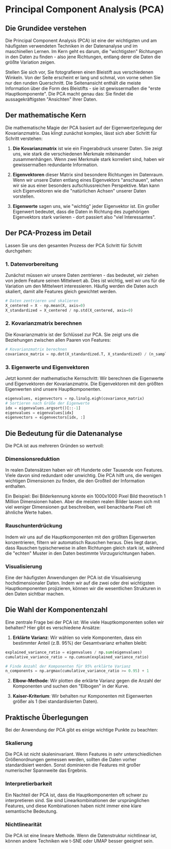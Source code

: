 # Principal Component Analysis (PCA)

## Die Grundidee verstehen

Die Principal Component Analysis (PCA) ist eine der wichtigsten und am häufigsten verwendeten Techniken in der Datenanalyse und im maschinellen Lernen. Im Kern geht es darum, die "wichtigsten" Richtungen in den Daten zu finden - also jene Richtungen, entlang derer die Daten die größte Variation zeigen.

Stellen Sie sich vor, Sie fotografieren einen Bleistift aus verschiedenen Winkeln. Von der Seite erscheint er lang und schmal, von vorne sehen Sie nur den runden Querschnitt. Die Seitenansicht enthält die meiste Information über die Form des Bleistifts - sie ist gewissermaßen die "erste Hauptkomponente". Die PCA macht genau das: Sie findet die aussagekräftigsten "Ansichten" Ihrer Daten.

## Der mathematische Kern

Die mathematische Magie der PCA basiert auf der Eigenwertzerlegung der Kovarianzmatrix. Das klingt zunächst komplex, lässt sich aber Schritt für Schritt verstehen:

1. **Die Kovarianzmatrix** ist wie ein Fingerabdruck unserer Daten. Sie zeigt uns, wie stark die verschiedenen Merkmale miteinander zusammenhängen. Wenn zwei Merkmale stark korreliert sind, haben wir gewissermaßen redundante Information.

2. **Eigenvektoren** dieser Matrix sind besondere Richtungen im Datenraum. Wenn wir unsere Daten entlang eines Eigenvektors "anschauen", sehen wir sie aus einer besonders aufschlussreichen Perspektive. Man kann sich Eigenvektoren wie die "natürlichen Achsen" unserer Daten vorstellen.

3. **Eigenwerte** sagen uns, wie "wichtig" jeder Eigenvektor ist. Ein großer Eigenwert bedeutet, dass die Daten in Richtung des zugehörigen Eigenvektors stark variieren - dort passiert also "viel Interessantes".

## Der PCA-Prozess im Detail

Lassen Sie uns den gesamten Prozess der PCA Schritt für Schritt durchgehen:

### 1. Datenvorbereitung
Zunächst müssen wir unsere Daten zentrieren - das bedeutet, wir ziehen von jedem Feature seinen Mittelwert ab. Dies ist wichtig, weil wir uns für die Variation um den Mittelwert interessieren. Häufig werden die Daten auch skaliert, damit alle Features gleich gewichtet werden.

```python
# Daten zentrieren und skalieren
X_centered = X - np.mean(X, axis=0)
X_standardized = X_centered / np.std(X_centered, axis=0)
```

### 2. Kovarianzmatrix berechnen
Die Kovarianzmatrix ist der Schlüssel zur PCA. Sie zeigt uns die Beziehungen zwischen allen Paaren von Features:

```python
# Kovarianzmatrix berechnen
covariance_matrix = np.dot(X_standardized.T, X_standardized) / (n_samples - 1)
```

### 3. Eigenwerte und Eigenvektoren
Jetzt kommt der mathematische Kernschritt: Wir berechnen die Eigenwerte und Eigenvektoren der Kovarianzmatrix. Die Eigenvektoren mit den größten Eigenwerten sind unsere Hauptkomponenten.

```python
eigenvalues, eigenvectors = np.linalg.eigh(covariance_matrix)
# Sortieren nach Größe der Eigenwerte
idx = eigenvalues.argsort()[::-1]
eigenvalues = eigenvalues[idx]
eigenvectors = eigenvectors[idx, :]
```

## Die Bedeutung für die Datenanalyse

Die PCA ist aus mehreren Gründen so wertvoll:

### Dimensionsreduktion
In realen Datensätzen haben wir oft Hunderte oder Tausende von Features. Viele davon sind redundant oder unwichtig. Die PCA hilft uns, die wenigen wichtigen Dimensionen zu finden, die den Großteil der Information enthalten.

Ein Beispiel: Bei Bilderkennung könnte ein 1000x1000 Pixel Bild theoretisch 1 Million Dimensionen haben. Aber die meisten realen Bilder lassen sich mit viel weniger Dimensionen gut beschreiben, weil benachbarte Pixel oft ähnliche Werte haben.

### Rauschunterdrückung
Indem wir uns auf die Hauptkomponenten mit den größten Eigenwerten konzentrieren, filtern wir automatisch Rauschen heraus. Dies liegt daran, dass Rauschen typischerweise in allen Richtungen gleich stark ist, während die "echten" Muster in den Daten bestimmte Vorzugsrichtungen haben.

### Visualisierung
Eine der häufigsten Anwendungen der PCA ist die Visualisierung hochdimensionaler Daten. Indem wir auf die zwei oder drei wichtigsten Hauptkomponenten projizieren, können wir die wesentlichen Strukturen in den Daten sichtbar machen.

## Die Wahl der Komponentenzahl

Eine zentrale Frage bei der PCA ist: Wie viele Hauptkomponenten sollen wir behalten? Hier gibt es verschiedene Ansätze:

1. **Erklärte Varianz**: Wir wählen so viele Komponenten, dass ein bestimmter Anteil (z.B. 95%) der Gesamtvarianz erhalten bleibt:

```python
explained_variance_ratio = eigenvalues / np.sum(eigenvalues)
cumulative_variance_ratio = np.cumsum(explained_variance_ratio)

# Finde Anzahl der Komponenten für 95% erklärte Varianz
n_components = np.argmax(cumulative_variance_ratio >= 0.95) + 1
```

2. **Elbow-Methode**: Wir plotten die erklärte Varianz gegen die Anzahl der Komponenten und suchen den "Ellbogen" in der Kurve.

3. **Kaiser-Kriterium**: Wir behalten nur Komponenten mit Eigenwerten größer als 1 (bei standardisierten Daten).

## Praktische Überlegungen

Bei der Anwendung der PCA gibt es einige wichtige Punkte zu beachten:

### Skalierung
Die PCA ist nicht skaleninvariant. Wenn Features in sehr unterschiedlichen Größenordnungen gemessen werden, sollten die Daten vorher standardisiert werden. Sonst dominieren die Features mit großer numerischer Spannweite das Ergebnis.

### Interpretierbarkeit
Ein Nachteil der PCA ist, dass die Hauptkomponenten oft schwer zu interpretieren sind. Sie sind Linearkombinationen der ursprünglichen Features, und diese Kombinationen haben nicht immer eine klare semantische Bedeutung.

### Nichtlinearität
Die PCA ist eine lineare Methode. Wenn die Datenstruktur nichtlinear ist, können andere Techniken wie t-SNE oder UMAP besser geeignet sein.